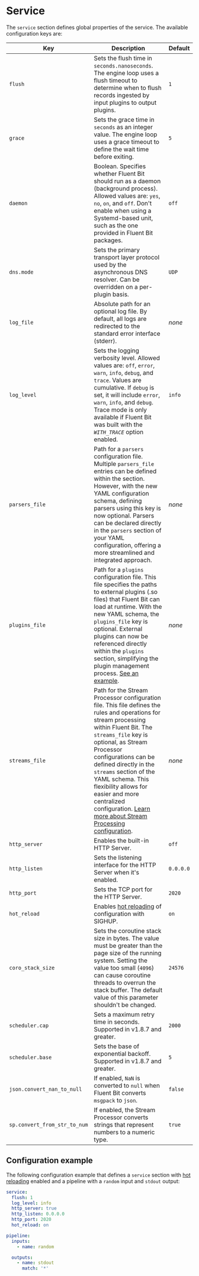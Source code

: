 # Service

The `service` section defines global properties of the service. The available configuration keys are:

| Key | Description                                                                                                                                                                                                                                                                                                                                                                                                                                          | Default |
|---|------------------------------------------------------------------------------------------------------------------------------------------------------------------------------------------------------------------------------------------------------------------------------------------------------------------------------------------------------------------------------------------------------------------------------------------------------|---|
| `flush` | Sets the flush time in `seconds.nanoseconds`. The engine loop uses a flush timeout to determine when to flush records ingested by input plugins to output plugins.                                                                                                                                                                                                                                                                                   | `1` |
| `grace` | Sets the grace time in `seconds` as an integer value. The engine loop uses a grace timeout to define the wait time before exiting.                                                                                                                                                                                                                                                                                                                   | `5` |
| `daemon` | Boolean. Specifies whether Fluent Bit should run as a daemon (background process). Allowed values are: `yes`, `no`, `on`, and `off`. Don't enable when using a Systemd-based unit, such as the one provided in Fluent Bit packages.                                                                                                                                                                                                                  | `off` |
| `dns.mode` | Sets the primary transport layer protocol used by the asynchronous DNS resolver. Can be overridden on a per-plugin basis.                                                                                                                                                                                                                                                                                                                            | `UDP` |
| `log_file` | Absolute path for an optional log file. By default, all logs are redirected to the standard error interface (stderr).                                                                                                                                                                                                                                                                                                                                | _none_ |
| `log_level` | Sets the logging verbosity level. Allowed values are: `off`, `error`, `warn`, `info`, `debug`, and `trace`. Values are cumulative. If `debug` is set, it will include `error`, `warn`, `info`, and `debug`. Trace mode is only available if Fluent Bit was built with the _`WITH_TRACE`_ option enabled.                                                                                                                                             | `info` |
| `parsers_file` | Path for a `parsers` configuration file. Multiple `parsers_file` entries can be defined within the section. However, with the new YAML configuration schema, defining parsers using this key is now optional. Parsers can be declared directly in the `parsers` section of your YAML configuration, offering a more streamlined and integrated approach.                                                                                             | _none_ |
| `plugins_file` | Path for a `plugins` configuration file. This file specifies the paths to external plugins (.so files) that Fluent Bit can load at runtime. With the new YAML schema, the `plugins_file` key is optional. External plugins can now be referenced directly within the `plugins` section, simplifying the plugin management process. [See an example](https://github.com/fluent/fluent-bit/blob/master/conf/plugins.conf).                             | _none_ |
| `streams_file` | Path for the Stream Processor configuration file. This file defines the rules and operations for stream processing within Fluent Bit. The `streams_file` key is optional, as Stream Processor configurations can be defined directly in the `streams` section of the YAML schema. This flexibility allows for easier and more centralized configuration. [Learn more about Stream Processing configuration](../../../stream-processing/introduction.md). | _none_ |
| `http_server` | Enables the built-in HTTP Server.                                                                                                                                                                                                                                                                                                                                                                                                                    | `off` |
| `http_listen` | Sets the listening interface for the HTTP Server when it's enabled.                                                                                                                                                                                                                                                                                                                                                                                  | `0.0.0.0` |
| `http_port` | Sets the TCP port for the HTTP Server.                                                                                                                                                                                                                                                                                                                                                                                                               | `2020` |
| `hot_reload` | Enables [hot reloading](../../hot-reload.md) of configuration with SIGHUP.                                                                                                                                                                                                                                                                                                                                                                           | `on` |
| `coro_stack_size` | Sets the coroutine stack size in bytes. The value must be greater than the page size of the running system. Setting the value too small (`4096`) can cause coroutine threads to overrun the stack buffer. The default value of this parameter shouldn't be changed.                                                                                                                                                                                  | `24576` |
| `scheduler.cap` | Sets a maximum retry time in seconds. Supported in v1.8.7 and greater.                                                                                                                                                                                                                                                                                                                                                                               | `2000` |
| `scheduler.base` | Sets the base of exponential backoff. Supported in v1.8.7 and greater.                                                                                                                                                                                                                                                                                                                                                                               | `5` |
| `json.convert_nan_to_null` | If enabled, `NaN` is converted to `null` when Fluent Bit converts `msgpack` to `json`.                                                                                                                                                                                                                                                                                                                                                               | `false` |
| `sp.convert_from_str_to_num` | If enabled, the Stream Processor converts strings that represent numbers to a numeric type.                                                                                                                                                                                                                                                                                                                                                          | `true` |

## Configuration example

The following configuration example that defines a `service` section with [hot reloading](../../hot-reload.md) enabled and a pipeline with a `random` input and `stdout` output:

```yaml
service:
  flush: 1
  log_level: info
  http_server: true
  http_listen: 0.0.0.0
  http_port: 2020
  hot_reload: on

pipeline:
  inputs:
    - name: random

  outputs:
    - name: stdout
      match: '*'
```
